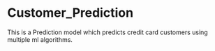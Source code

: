 # Customer_Prediction
This is a Prediction model which predicts credit card customers using multiple ml algorithms.
